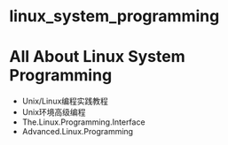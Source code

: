 linux_system_programming
========================

# All About Linux System Programming
+ Unix/Linux编程实践教程
+ Unix环境高级编程
+ The.Linux.Programming.Interface
+ Advanced.Linux.Programming

